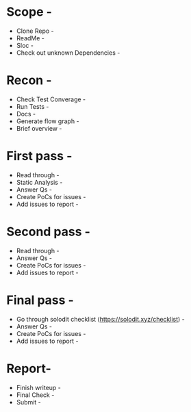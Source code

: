 # Scope -
- Clone Repo -
- ReadMe -
- Sloc -
- Check out unknown Dependencies -

# Recon -
- Check Test Converage -
- Run Tests -
- Docs -
- Generate flow graph -
- Brief overview -

# First pass -
- Read through -
- Static Analysis -
- Answer Qs -
- Create PoCs for issues -
- Add issues to report -

# Second pass -
- Read through -
- Answer Qs -
- Create PoCs for issues -
- Add issues to report -

# Final pass -
- Go through solodit checklist (https://solodit.xyz/checklist) -
- Answer Qs -
- Create PoCs for issues -
- Add issues to report -


# Report-
- Finish writeup -
- Final Check -
- Submit -
